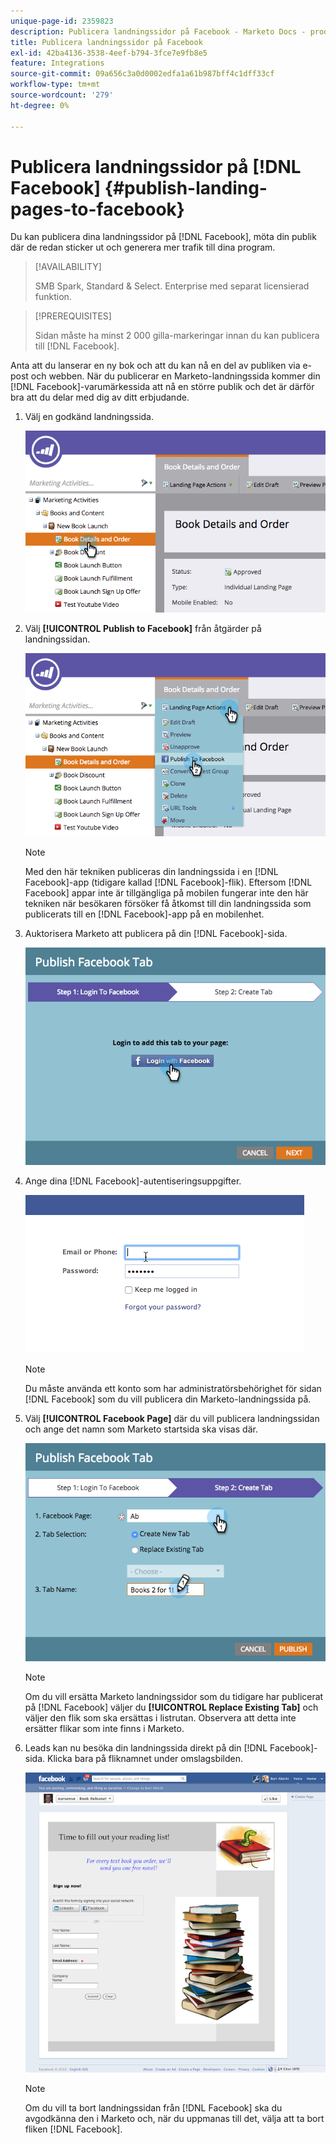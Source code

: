 ```yaml
---
unique-page-id: 2359823
description: Publicera landningssidor på Facebook - Marketo Docs - produktdokumentation
title: Publicera landningssidor på Facebook
exl-id: 42ba4136-3538-4eef-b794-3fce7e9fb8e5
feature: Integrations
source-git-commit: 09a656c3a0d0002edfa1a61b987bff4c1dff33cf
workflow-type: tm+mt
source-wordcount: '279'
ht-degree: 0%

---
```


# Publicera landningssidor på [!DNL Facebook] {#publish-landing-pages-to-facebook}

Du kan publicera dina landningssidor på [!DNL Facebook], möta din publik där de redan sticker ut och generera mer trafik till dina program.

>[!AVAILABILITY]
>
>SMB Spark, Standard &amp; Select. Enterprise med separat licensierad funktion.

>[!PREREQUISITES]
>
>Sidan måste ha minst 2 000 gilla-markeringar innan du kan publicera till [!DNL Facebook].

Anta att du lanserar en ny bok och att du kan nå en del av publiken via e-post och webben. När du publicerar en Marketo-landningssida kommer din [!DNL Facebook]-varumärkessida att nå en större publik och det är därför bra att du delar med dig av ditt erbjudande.

1. Välj en godkänd landningssida.

   ![](assets/image2015-4-22-16-3a53-3a46.png)

1. Välj **[!UICONTROL Publish to Facebook]** från åtgärder på landningssidan.

   ![](assets/image2015-4-22-16-3a54-3a55.png)

   >[!NOTE]
   >
   >Med den här tekniken publiceras din landningssida i en [!DNL Facebook]-app (tidigare kallad [!DNL Facebook]-flik). Eftersom [!DNL Facebook] appar inte är tillgängliga på mobilen fungerar inte den här tekniken när besökaren försöker få åtkomst till din landningssida som publicerats till en [!DNL Facebook]-app på en mobilenhet.

1. Auktorisera Marketo att publicera på din [!DNL Facebook]-sida.

   ![](assets/image2015-4-22-18-3a27-3a14.png)

1. Ange dina [!DNL Facebook]-autentiseringsuppgifter.

   ![](assets/image2015-4-22-18-3a29-3a57.png)

   >[!NOTE]
   >
   >Du måste använda ett konto som har administratörsbehörighet för sidan [!DNL Facebook] som du vill publicera din Marketo-landningssida på.

1. Välj **[!UICONTROL Facebook Page]** där du vill publicera landningssidan och ange det namn som Marketo startsida ska visas där.

   ![](assets/image2015-4-22-18-3a31-3a39.png)

   >[!NOTE]
   >
   >Om du vill ersätta Marketo landningssidor som du tidigare har publicerat på [!DNL Facebook] väljer du **[!UICONTROL Replace Existing Tab]** och väljer den flik som ska ersättas i listrutan. Observera att detta inte ersätter flikar som inte finns i Marketo.

1. Leads kan nu besöka din landningssida direkt på din [!DNL Facebook]-sida. Klicka bara på fliknamnet under omslagsbilden.

   ![](assets/image2015-4-22-18-3a42-3a15.png)

   >[!NOTE]
   >
   >Om du vill ta bort landningssidan från [!DNL Facebook] ska du avgodkänna den i Marketo och, när du uppmanas till det, välja att ta bort fliken [!DNL Facebook].
